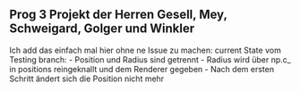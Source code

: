 ## Prog 3 Projekt der Herren Gesell, Mey, Schweigard, Golger und Winkler

Ich add das einfach mal hier ohne ne Issue zu machen:
current State vom Testing branch:
    - Position und Radius sind getrennt
    - Radius wird über np.c_ in positions reingeknallt und dem Renderer gegeben
    - Nach dem ersten Schritt ändert sich die Position nicht mehr